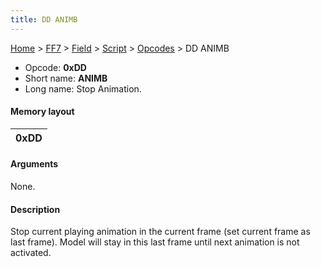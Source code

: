 ```yaml
---
title: DD ANIMB
---
```


[Home](/ff7-flat-wiki/Main%20Page.md) > [FF7](/ff7-flat-wiki/FF7.md) > [Field](/ff7-flat-wiki/FF7/Field.md) > [Script](/ff7-flat-wiki/FF7/Field/Script.md) > [Opcodes](/ff7-flat-wiki/FF7/Field/Script/Opcodes.md) > DD ANIMB

-   Opcode: **0xDD**
-   Short name: **ANIMB**
-   Long name: Stop Animation.

#### Memory layout

| 0xDD |
|------|

#### Arguments

None.

#### Description

Stop current playing animation in the current frame (set current frame
as last frame). Model will stay in this last frame until next animation
is not activated.
